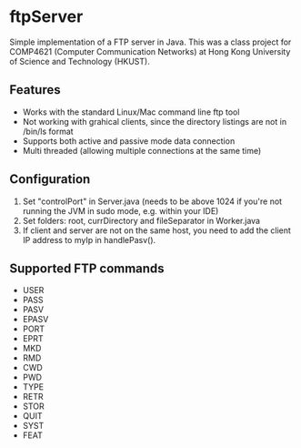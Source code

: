 # ftpServer
Simple implementation of a FTP server in Java. This was a class project for COMP4621 (Computer Communication Networks) at
Hong Kong University of Science and Technology (HKUST).

## Features
* Works with the standard Linux/Mac command line ftp tool
* Not working with grahical clients, since the directory listings are not in /bin/ls format
* Supports both active and passive mode data connection
* Multi threaded (allowing multiple connections at the same time)

## Configuration
1. Set "controlPort" in Server.java (needs to be above 1024 if you're not running the JVM in sudo mode, e.g. within your IDE)
2. Set folders: root, currDirectory and fileSeparator in Worker.java
3. If client and server are not on the same host, you need to add the client IP address to myIp in handlePasv().

## Supported FTP commands
* USER
* PASS
* PASV
* EPASV
* PORT
* EPRT
* MKD
* RMD
* CWD
* PWD
* TYPE
* RETR
* STOR
* QUIT
* SYST
* FEAT
